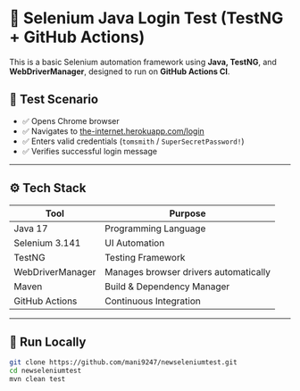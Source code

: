 # 🧪 Selenium Java Login Test (TestNG + GitHub Actions)

This is a basic Selenium automation framework using **Java, TestNG**, and **WebDriverManager**, designed to run on **GitHub Actions CI**.

## 📸 Test Scenario

- ✅ Opens Chrome browser
- ✅ Navigates to [the-internet.herokuapp.com/login](https://the-internet.herokuapp.com/login)
- ✅ Enters valid credentials (`tomsmith` / `SuperSecretPassword!`)
- ✅ Verifies successful login message

---

## ⚙️ Tech Stack

| Tool            | Purpose                            |
|-----------------|------------------------------------|
| Java 17         | Programming Language               |
| Selenium 3.141  | UI Automation                      |
| TestNG          | Testing Framework                  |
| WebDriverManager| Manages browser drivers automatically |
| Maven           | Build & Dependency Manager         |
| GitHub Actions  | Continuous Integration             |

---

## 🚀 Run Locally

```bash
git clone https://github.com/mani9247/newseleniumtest.git
cd newseleniumtest
mvn clean test
